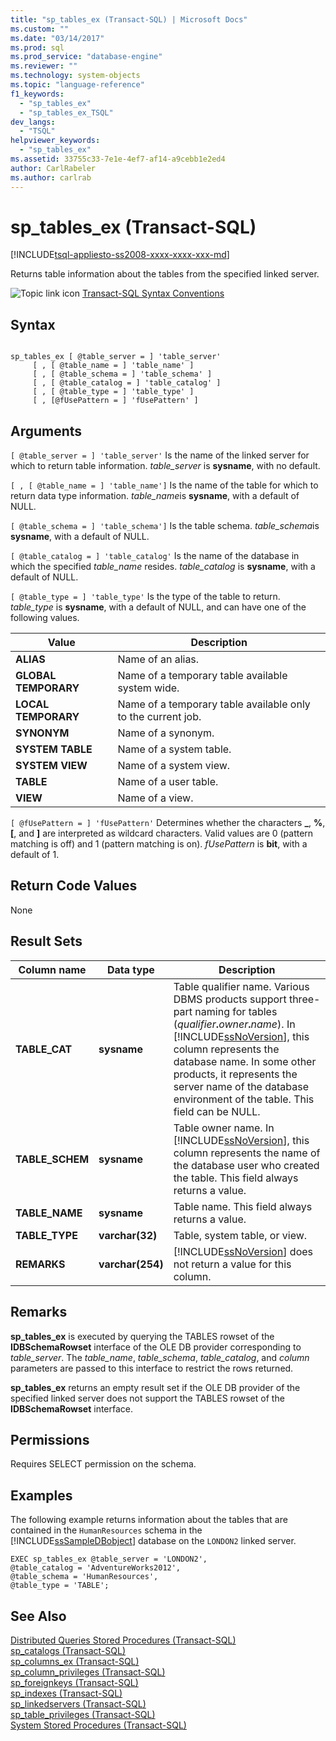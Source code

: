 ```yaml
---
title: "sp_tables_ex (Transact-SQL) | Microsoft Docs"
ms.custom: ""
ms.date: "03/14/2017"
ms.prod: sql
ms.prod_service: "database-engine"
ms.reviewer: ""
ms.technology: system-objects
ms.topic: "language-reference"
f1_keywords: 
  - "sp_tables_ex"
  - "sp_tables_ex_TSQL"
dev_langs: 
  - "TSQL"
helpviewer_keywords: 
  - "sp_tables_ex"
ms.assetid: 33755c33-7e1e-4ef7-af14-a9cebb1e2ed4
author: CarlRabeler
ms.author: carlrab
---
```

# sp_tables_ex (Transact-SQL)
[!INCLUDE[tsql-appliesto-ss2008-xxxx-xxxx-xxx-md](../../includes/applies-to-version/sqlserver.md)]

  Returns table information about the tables from the specified linked server.  
  
 ![Topic link icon](../../database-engine/configure-windows/media/topic-link.gif "Topic link icon") [Transact-SQL Syntax Conventions](../../t-sql/language-elements/transact-sql-syntax-conventions-transact-sql.md)  
  
## Syntax  
  
```  
  
sp_tables_ex [ @table_server = ] 'table_server'   
     [ , [ @table_name = ] 'table_name' ]   
     [ , [ @table_schema = ] 'table_schema' ]  
     [ , [ @table_catalog = ] 'table_catalog' ]   
     [ , [ @table_type = ] 'table_type' ]   
     [ , [@fUsePattern = ] 'fUsePattern' ]  
```  
  
## Arguments  
`[ @table_server = ] 'table_server'`
 Is the name of the linked server for which to return table information. *table_server* is **sysname**, with no default.  
  
``[ , [ @table_name = ] 'table_name']``
 Is the name of the table for which to return data type information. *table_name*is **sysname**, with a default of NULL.  
  
`[ @table_schema = ] 'table_schema']`
 Is the table schema. *table_schema*is **sysname**, with a default of NULL.  
  
`[ @table_catalog = ] 'table_catalog'`
 Is the name of the database in which the specified *table_name* resides. *table_catalog* is **sysname**, with a default of NULL.  
  
`[ @table_type = ] 'table_type'`
 Is the type of the table to return. *table_type* is **sysname**, with a default of NULL, and can have one of the following values.  
  
|Value|Description|  
|-----------|-----------------|  
|**ALIAS**|Name of an alias.|  
|**GLOBAL TEMPORARY**|Name of a temporary table available system wide.|  
|**LOCAL TEMPORARY**|Name of a temporary table available only to the current job.|  
|**SYNONYM**|Name of a synonym.|  
|**SYSTEM TABLE**|Name of a system table.|  
|**SYSTEM VIEW**|Name of a system view.|  
|**TABLE**|Name of a user table.|  
|**VIEW**|Name of a view.|  
  
`[ @fUsePattern = ] 'fUsePattern'`
 Determines whether the characters **_**, **%**, **[**, and **]** are interpreted as wildcard characters. Valid values are 0 (pattern matching is off) and 1 (pattern matching is on). *fUsePattern* is **bit**, with a default of 1.  
  
## Return Code Values  
 None  
  
## Result Sets  
  
|Column name|Data type|Description|  
|-----------------|---------------|-----------------|  
|**TABLE_CAT**|**sysname**|Table qualifier name. Various DBMS products support three-part naming for tables (_qualifier_**.**_owner_**.**_name_). In [!INCLUDE[ssNoVersion](../../includes/ssnoversion-md.md)], this column represents the database name. In some other products, it represents the server name of the database environment of the table. This field can be NULL.|  
|**TABLE_SCHEM**|**sysname**|Table owner name. In [!INCLUDE[ssNoVersion](../../includes/ssnoversion-md.md)], this column represents the name of the database user who created the table. This field always returns a value.|  
|**TABLE_NAME**|**sysname**|Table name. This field always returns a value.|  
|**TABLE_TYPE**|**varchar(32)**|Table, system table, or view.|  
|**REMARKS**|**varchar(254)**|[!INCLUDE[ssNoVersion](../../includes/ssnoversion-md.md)] does not return a value for this column.|  
  
## Remarks  
 **sp_tables_ex** is executed by querying the TABLES rowset of the **IDBSchemaRowset** interface of the OLE DB provider corresponding to *table_server*. The *table_name*, *table_schema*, *table_catalog*, and *column* parameters are passed to this interface to restrict the rows returned.  
  
 **sp_tables_ex** returns an empty result set if the OLE DB provider of the specified linked server does not support the TABLES rowset of the **IDBSchemaRowset** interface.  
  
## Permissions  
 Requires SELECT permission on the schema.  
  
## Examples  
 The following example returns information about the tables that are contained in the `HumanResources` schema in the [!INCLUDE[ssSampleDBobject](../../includes/sssampledbobject-md.md)] database on the `LONDON2` linked server.  
  
```  
EXEC sp_tables_ex @table_server = 'LONDON2',   
@table_catalog = 'AdventureWorks2012',   
@table_schema = 'HumanResources',   
@table_type = 'TABLE';  
```  
  
## See Also  
 [Distributed Queries Stored Procedures &#40;Transact-SQL&#41;](../../relational-databases/system-stored-procedures/distributed-queries-stored-procedures-transact-sql.md)   
 [sp_catalogs &#40;Transact-SQL&#41;](../../relational-databases/system-stored-procedures/sp-catalogs-transact-sql.md)   
 [sp_columns_ex &#40;Transact-SQL&#41;](../../relational-databases/system-stored-procedures/sp-columns-ex-transact-sql.md)   
 [sp_column_privileges &#40;Transact-SQL&#41;](../../relational-databases/system-stored-procedures/sp-column-privileges-transact-sql.md)   
 [sp_foreignkeys &#40;Transact-SQL&#41;](../../relational-databases/system-stored-procedures/sp-foreignkeys-transact-sql.md)   
 [sp_indexes &#40;Transact-SQL&#41;](../../relational-databases/system-stored-procedures/sp-indexes-transact-sql.md)   
 [sp_linkedservers &#40;Transact-SQL&#41;](../../relational-databases/system-stored-procedures/sp-linkedservers-transact-sql.md)   
 [sp_table_privileges &#40;Transact-SQL&#41;](../../relational-databases/system-stored-procedures/sp-table-privileges-transact-sql.md)   
 [System Stored Procedures &#40;Transact-SQL&#41;](../../relational-databases/system-stored-procedures/system-stored-procedures-transact-sql.md)  
  
  
